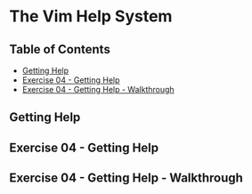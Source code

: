 # The Vim Help System

## Table of Contents

<!-- START doctoc generated TOC please keep comment here to allow auto update -->
<!-- DON'T EDIT THIS SECTION, INSTEAD RE-RUN doctoc TO UPDATE -->

- [Getting Help](#getting-help)
- [Exercise 04 - Getting Help](#exercise-04---getting-help)
- [Exercise 04 - Getting Help - Walkthrough](#exercise-04---getting-help---walkthrough)

<!-- END doctoc generated TOC please keep comment here to allow auto update -->

## Getting Help

## Exercise 04 - Getting Help

## Exercise 04 - Getting Help - Walkthrough
